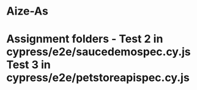 # Aize-As
# Assignment folders - Test 2 in cypress/e2e/saucedemospec.cy.js Test 3 in cypress/e2e/petstoreapispec.cy.js 
